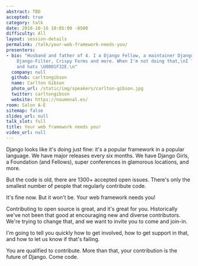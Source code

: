 ```yaml
---
abstract: TBD
accepted: true
category: talk
date: 2018-10-16 10:05:00 -0500
difficulty: All
layout: session-details
permalink: /talk/your-web-framework-needs-you/
presenters:
- bio: "Husband and father of 4. I a Django Fellow, a maintainer Django REST\nFramework,
    Django-Filter, Crispy Forms and more. When I'm not doing that,\nI like cooking
    and hats \U0001F32E.\n"
  company: null
  github: carltongibson
  name: Carlton Gibson
  photo_url: /static/img/speakers/carlton-gibson.jpg
  twitter: carltongibson
  website: https://noumenal.es/
room: Salon A-E
sitemap: false
slides_url: null
talk_slot: full
title: Your web framework needs you!
video_url: null
---
```


Django looks like it's doing just fine: it's a popular framework in a popular
language. We have major releases every six months. We have Django Girls, a
Foundation (and Fellows), super conferences in glamorous locations, and more.

But the code is old, there are 1300+ accepted open issues. There's only the
smallest number of people that regularly contribute code.

It's fine now. But it won't be. Your web framework needs you!

Contributing to open source is great, and it's great for you. Historically
we've not been that good at encouraging new and diverse contributors. We're
trying to change that, and we want to invite you to come and join-in.

I'm going to tell you quickly how to get involved, how to get support in that,
and how to let us know if that's failing.

You are qualified to contribute. More than that, your contribution is the
future of Django. Come code.